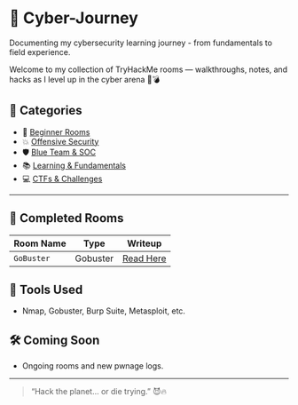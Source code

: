 # 🔐 Cyber-Journey
Documenting my cybersecurity learning journey - from fundamentals to field experience.

Welcome to my collection of TryHackMe rooms — walkthroughs, notes, and hacks as I level up in the cyber arena 👾💣

## 📁 Categories
- 🧠 [Beginner Rooms](#)
- 💥 [Offensive Security](#)
- 🛡️ [Blue Team & SOC](#)
- 📚 [Learning & Fundamentals](#)
- 💻 [CTFs & Challenges](#)

---

## 📓 Completed Rooms

| Room Name | Type | Writeup |
|----------|------|---------|
| `GoBuster` | Gobuster | [Read Here](Gobuster/README.md) |


## 🧰 Tools Used
- Nmap, Gobuster, Burp Suite, Metasploit, etc.

## 🛠️ Coming Soon
- Ongoing rooms and new pwnage logs.

---
> “Hack the planet... or die trying.” 😈🔥

